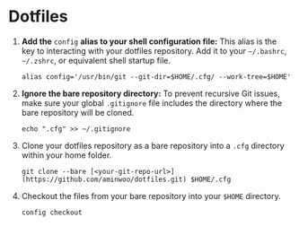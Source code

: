 # Dotfiles

1. **Add the** `config` **alias to your shell configuration file:** This alias is the key to interacting with your dotfiles repository. Add it to your `~/.bashrc`, `~/.zshrc`, or equivalent shell startup file.
    ```
    alias config='/usr/bin/git --git-dir=$HOME/.cfg/ --work-tree=$HOME'
    ```

2. **Ignore the bare repository directory:** To prevent recursive Git issues, make sure your global `.gitignore` file includes the directory where the bare repository will be cloned.
    ```
    echo ".cfg" >> ~/.gitignore
    ```

3. Clone your dotfiles repository as a bare repository into a `.cfg` directory within your home folder.
    ```
    git clone --bare [<your-git-repo-url>](https://github.com/aminwoo/dotfiles.git) $HOME/.cfg
    ```

4. Checkout the files from your bare repository into your `$HOME` directory.
    ```
    config checkout
    ```
